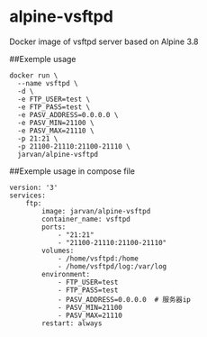 # alpine-vsftpd
Docker image of vsftpd server based on Alpine 3.8 

##Exemple usage
```
docker run \
  --name vsftpd \
  -d \
  -e FTP_USER=test \
  -e FTP_PASS=test \
  -e PASV_ADDRESS=0.0.0.0 \
  -e PASV_MIN=21100 \
  -e PASV_MAX=21110 \
  -p 21:21 \
  -p 21100-21110:21100-21110 \
  jarvan/alpine-vsftpd
```

##Exemple usage in compose file
```
version: '3'
services:
    ftp:
        image: jarvan/alpine-vsftpd
        container_name: vsftpd
        ports:
            - "21:21"
            - "21100-21110:21100-21110"
        volumes:
            - /home/vsftpd:/home
            - /home/vsftpd/log:/var/log
        environment:
            - FTP_USER=test
            - FTP_PASS=test
            - PASV_ADDRESS=0.0.0.0  # 服务器ip
            - PASV_MIN=21100
            - PASV_MAX=21110
        restart: always
```
